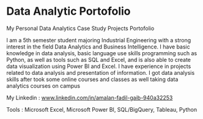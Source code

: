 # Data Analytic Portofolio
My Personal Data Analytics Case Study Projects Portofolio


I am a 5th semester student majoring
Industrial Engineering with a strong interest in the field
Data Analytics and Business Intelligence. I
have basic knowledge in data analysis,
basic language use skills
programming such as Python, as well as tools
such as SQL and Excel, and is also able to create
data visualization using Power BI and Excel.
I have experience in projects
related to data analysis and presentation of information.
I got data analysis skills after
took some online courses and classes as well
taking data analytics courses on campus

My Linkedin : www.linkedin.com/in/amalan-fadil-gaib-940a32253

Tools :  Microsoft Excel, Microsoft Power BI, SQL/BigQuery, Tableau, Python
        
    
    

